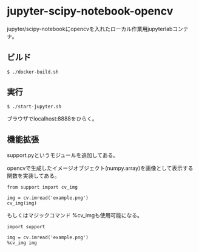 jupyter-scipy-notebook-opencv
================================

jupyter/scipy-notebookにopencvを入れたローカル作業用jupyterlabコンテナ。

ビルド
-----

```
$ ./docker-build.sh
```

実行
-----

```
$ ./start-jupyter.sh
```

ブラウザでlocalhost:8888をひらく。


機能拡張
---------

support.pyというモジュールを追加してある。

opencvで生成したイメージオブジェクト(numpy.array)を画像として表示する関数を実装してある。

```
from support import cv_img

img = cv.imread('example.png')
cv_img(img)

```
もしくはマジックコマンド %cv_imgも使用可能になる。

```
import support

img = cv.imread('example.png')
%cv_img img
```

